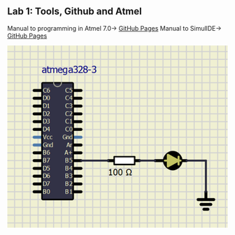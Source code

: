 ## Lab 1: Tools, Github and Atmel
Manual to programming in Atmel 7.0-> [GitHub Pages](https://unboxing-tomorrow.com/programming-atmel-microcontrollers-with-atmel-studio-7/)
Manual to SimullDE-> [GitHub Pages](https://www.simulide.com/p/blog-page.html)

![and_gates](../../Images/12.PNG)